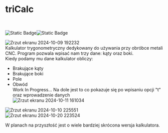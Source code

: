 <h1>triCalc</h1></br>

<img alt="Static Badge" src="https://img.shields.io/badge/C%2B%2B-orange"><img alt="Static Badge" src="https://img.shields.io/badge/Work%20in%20progress-blue">

![Zrzut ekranu 2024-10-09 192232](https://github.com/user-attachments/assets/4d79bb2f-0ae7-4118-b31f-8ca856191014)</br>
Kalkulator trygonometryczny dedykowany do używania przy obróbce metali CNC. Program pozwala wpisać nam trzy dane: kąty oraz boki.</br>
Kiedy podamy mu dane kalkulator obliczy:
- Brakujące kąty
- Brakujące boki
- Pole
- Obwód</br>
Work In Progress... Na dole jest to co pokazuje się po wpisaniu opcji "t" oraz wprowadzenie danych</br>
![Zrzut ekranu 2024-10-11 161034](https://github.com/user-attachments/assets/e4f1cd68-090a-4253-b065-918f05b5e7d9)</br>


![Zrzut ekranu 2024-10-10 225551](https://github.com/user-attachments/assets/a5ec08a4-bb73-4951-8249-323d07b31fd8)</br>
![Zrzut ekranu 2024-10-20 223524](https://github.com/user-attachments/assets/99bd167e-adcd-4d32-a1e3-2f2e9b700ed4)</br>

W planach na przyszłość jest o wiele bardziej skrócona wersja kalkulatora.
